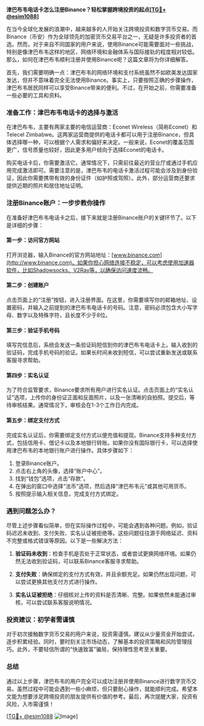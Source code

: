 **津巴布韦电话卡怎么注册Binance？轻松掌握跨境投资的起点[[TG💪+ @esim1088](https://t.me/s/esim1088)]**

在当今全球化发展的浪潮中，越来越多的人开始关注跨境投资和数字货币交易。而Binance（币安）作为全球领先的加密货币交易平台之一，无疑是许多投资者的首选。然而，对于来自不同国家的用户来说，使用Binance可能需要面对一些挑战，特别是像津巴布韦这样的地区，网络环境和金融体系与国际接轨的程度相对较低。那么，如何在津巴布韦顺利注册并使用Binance呢？这篇文章将为你详细解答。

首先，我们需要明确一点：津巴布韦的网络环境和支付系统虽然不如欧美发达国家发达，但并不意味着完全无法使用Binance。事实上，只要按照正确的步骤操作，津巴布韦居民同样可以享受Binance带来的便利。不过，在开始之前，你需要准备一些必要的工具和资料。

### 准备工作：津巴布韦电话卡的选择与激活

在津巴布韦，主要有两家主要的电信运营商：Econet Wireless（简称Econet）和Telecel Zimbabwe。这两家运营商提供的电话卡都可以用于注册Binance，但具体选择哪一种，可以根据个人需求和偏好来决定。一般来说，Econet的覆盖范围更广，信号质量也较好，因此更多用户倾向于选择Econet的电话卡。

购买电话卡后，你需要激活它。通常情况下，只需前往最近的营业厅或通过手机应用完成激活即可。需要注意的是，津巴布韦的电话卡激活过程可能会涉及到身份验证，因此你需要携带有效的身份证件（如护照或驾照）。此外，部分运营商还要求提供近期的照片和居住地址证明。

### 注册Binance账户：一步步教你操作

在准备好津巴布韦电话卡之后，接下来就是注册Binance账户的关键环节了。以下是详细的步骤：

#### 第一步：访问官方网站

打开浏览器，输入Binance的官方网站地址：[www.binance.com](http://www.binance.com)。如果你担心网络连接不稳定，可以考虑使用加速器软件，比如Shadowsocks、V2Ray等，以确保访问速度流畅。

#### 第二步：创建账户

点击页面上的“注册”按钮，进入注册界面。在这里，你需要填写你的邮箱地址、设置密码，并输入之前提到的津巴布韦电话卡的号码。注意，密码必须包含大小写字母、数字以及特殊字符，且长度不少于8位。

#### 第三步：验证手机号码

填写完信息后，系统会发送一条验证码短信到你的津巴布韦电话卡上。输入收到的验证码，完成手机号码的验证。如果长时间未收到短信，可以尝试重新发送或联系客服寻求帮助。

#### 第四步：实名认证

为了符合监管要求，Binance要求所有用户进行实名认证。点击页面上的“实名认证”选项，上传你的身份证正面和反面照片，以及一张清晰的自拍照。提交后，等待审核结果。通常情况下，审核会在1-3个工作日内完成。

#### 第五步：绑定支付方式

完成实名认证后，你需要绑定支付方式以便充值和提现。Binance支持多种支付方式，包括信用卡、借记卡以及本地银行转账。如果你没有国际银行卡，可以选择使用津巴布韦的本地银行账户进行操作。具体步骤如下：

1. 登录Binance账户。
2. 点击右上角的头像，选择“账户中心”。
3. 找到“钱包”选项，点击“存款”。
4. 在弹出的窗口中选择“法币”选项，然后选择“津巴布韦元”或其他可用货币。
5. 按照提示输入相关信息，完成支付方式绑定。

### 遇到问题怎么办？

尽管上述步骤看似简单，但在实际操作过程中，可能会遇到各种问题。例如，验证码迟迟未收到、支付失败、实名认证被拒绝等。这些问题往往源于网络延迟、资料不完整或格式错误等原因。以下是一些解决方法：

1. **验证码未收到**：检查手机是否处于正常状态，或者尝试更换网络环境。如果仍然无法收到验证码，可以联系Binance客服寻求帮助。
   
2. **支付失败**：确保绑定的支付方式有效，并且余额充足。如果仍然出现问题，可以尝试更换其他支付方式进行操作。

3. **实名认证被拒绝**：仔细核对上传的资料是否清晰、完整。如果依然未能通过审核，可以尝试联系客服说明情况。

### 投资建议：初学者需谨慎

对于初次接触数字货币交易的用户来说，投资需谨慎。建议从少量资金开始尝试，逐步积累经验。同时，要时刻关注市场动态，了解基本的投资策略和风险管理技巧。此外，不要轻信所谓的“快速致富”骗局，保持理性思考至关重要。

### 总结

通过以上步骤，津巴布韦的用户完全可以成功注册并使用Binance进行数字货币交易。虽然过程中可能会遇到一些小麻烦，但只要耐心操作，就能顺利完成。希望本文能为想要涉足跨境投资的朋友提供有价值的参考。最后，再次提醒大家，投资有风险，入市需谨慎！

[[TG💪+ @esim1088](https://t.me/s/esim1088) ![Image](https://i.postimg.cc/4NQfJmqS/Snipaste-2025-05-13-00-14-12.png)]
